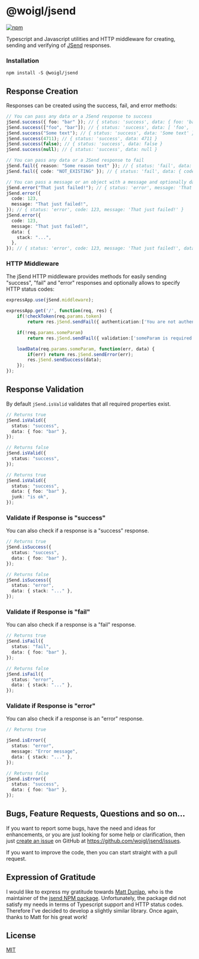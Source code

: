 # @woigl/jsend

[![npm](https://img.shields.io/npm/v/@woigl/jsend.svg?style=svg&logo=npm&label=)](https://www.npmjs.com/package/@woigl/jsend)

Typescript and Javascript utilities and HTTP middleware for creating, sending and verifying of [JSend](https://github.com/omniti-labs/jsend) responses.

### Installation

```
npm install -S @woigl/jsend
```

## Response Creation

Responses can be created using the success, fail, and error methods:

```typescript
// You can pass any data or a JSend response to success
jSend.success({ foo: "bar" }); // { status: 'success', data: { foo: 'bar' } }
jSend.success(["foo", "bar"]); // { status: 'success', data: [ 'foo', 'bar' ] }
jSend.success("Some text"); // { status: 'success', data: 'Some text' }
jSend.success(4711); // { status: 'success', data: 4711 }
jSend.success(false); // { status: 'success', data: false }
jSend.success(null); // { status: 'success', data: null }

// You can pass any data or a JSend response to fail
jSend.fail({ reason: "Some reason text" }); // { status: 'fail', data: { reason: 'Some reason text' } }
jSend.fail({ code: "NOT_EXISTING" }); // { status: 'fail', data: { code: 'NOT_EXISTING' } }

// You can pass a message or an object with a message and optionally data and code
jSend.error("That just failed!"); // { status: 'error', message: 'That just failed!' }
jSend.error({
  code: 123,
  message: "That just failed!",
}); // { status: 'error', code: 123, message: 'That just failed!' }
jSend.error({
  code: 123,
  message: "That just failed!",
  data: {
    stack: "...",
  },
}); // { status: 'error', code: 123, message: 'That just failed!', data: { stack: '...' } }
```

### HTTP Middleware

The jSend HTTP middleware provides methods for easily sending "success", "fail" and "error" responses and optionally allows to specify HTTP status codes:

```typescript
expressApp.use(jSend.middleware);

expressApp.get('/', function(req, res) {
    if(!checkToken(req.params.token)
        return res.jSend.sendFail({ authentication:['You are not authenticated'] }, 401);

    if(!req.params.someParam)
        return res.jSend.sendFail({ validation:['someParam is required'] });

    loadData(req.params.someParam, function(err, data) {
        if(err) return res.jSend.sendError(err);
        res.jSend.sendSuccess(data);
    });
});
```

## Response Validation

By default `jSend.isValid` validates that all required properties exist.

```typescript
// Returns true
jSend.isValid({
  status: "success",
  data: { foo: "bar" },
});

// Returns false
jSend.isValid({
  status: "success",
});

// Returns true
jSend.isValid({
  status: "success",
  data: { foo: "bar" },
  junk: "is ok",
});
```

### Validate if Response is "success"

You can also check if a response is a "success" response.

```typescript
// Returns true
jSend.isSuccess({
  status: "success",
  data: { foo: "bar" },
});

// Returns false
jSend.isSuccess({
  status: "error",
  data: { stack: "..." },
});
```

### Validate if Response is "fail"

You can also check if a response is a "fail" response.

```typescript
// Returns true
jSend.isFail({
  status: "fail",
  data: { foo: "bar" },
});

// Returns false
jSend.isFail({
  status: "error",
  data: { stack: "..." },
});
```

### Validate if Response is "error"

You can also check if a response is an "error" response.

```typescript
// Returns true

jSend.isError({
  status: "error",
  message: "Error message",
  data: { stack: "..." },
});

// Returns false
jSend.isError({
  status: "success",
  data: { foo: "bar" },
});
```

## Bugs, Feature Requests, Questions and so on...

If you want to report some bugs, have the need and ideas for enhancements, or you are just looking for some help or clarification, then just [create an issue](https://github.com/woigl/jsend/issues) on GitHub at https://github.com/woigl/jsend/issues.

If you want to improve the code, then you can start straight with a pull request.

## Expression of Gratitude

I would like to express my gratitude towards [Matt Dunlap](https://www.npmjs.com/~prestaul), who is the maintainer of the [jsend NPM package](https://www.npmjs.com/package/jsend). Unfortunately, the package did not satisfy my needs in terms of Typescript support and HTTP status codes. Therefore I've decided to develop a slightly similar library. Once again, thanks to Matt for his great work!

## License

[MIT](https://github.com/woigl/jsend/blob/HEAD/LICENSE)

